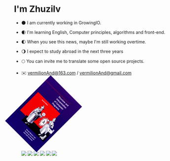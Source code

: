 #  I'm Zhuzilv
- 🌑  I am currently working in GrowingIO.
- 🌒  I'm learning English, Computer principles,  algorithms and front-end.
- 🌓  When you see this news, maybe I'm still working overtime.
- 🌖  I expect to study abroad in the next three years
- 🌕  You can invite me to translate some open source projects.
- ✉️  vermilionAnd@163.com  /  vermilionAnd@gmail.com

  <img src="./sicp.png" alt='sicp' width='30%' style="transform:rotate(45deg); " >


  ![](https://img.shields.io/badge/-React-29beb0?style=flat-square&logo=React&labelColor=ffffff&color=61DAFB)
  ![](https://img.shields.io/badge/-TypeScript-blue?style=flat-square&logo=TypeScript&labelColor=fff&logoColor=blue)
  ![](https://img.shields.io/badge/-JavaScript-e5cd0c?style=flat-square&logo=JavaScript&labelColor=f7df1e&logoColor=000)
  ![](https://img.shields.io/badge/-StoryBook-008000?style=flat-square&logo=storybook&labelColor=fff&color=fff)
  ![](https://img.shields.io/badge/-Nodejs-43853d?style=flat-square&logo=Node.js&logoColor=white)
  ![](https://visitor-badge.glitch.me/badge?page_id=zhuzilv)
    
